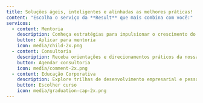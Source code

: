 ```yaml
---
title: Soluções ágeis, inteligentes e alinhadas as melhores práticas!
content: "Escolha o serviço da **Result** que mais combina com você:"
servicos:
  - content: Mentoria
    description: Conheça estratégias para impulsionar o crescimento do seu negócio ou para alavancar sua carreira profissional
    button: Aplicar para mentoria
    icon: media/child-2x.png
  - content: Consultoria
    description: Receba orientações e direcionamentos práticos da nossa equipe de consultores para solucionar problemas.
    button: Agendar consultoria
    icon: media/comment-2x.png    
  - content: Educação Corporativa
    description: Explore trilhas de desenvolvimento empresarial e pessoal testadas e aprovadas por nossos clientes.
    button: Escolher curso
    icon: media/graduation-cap-2x.png    
---
```

